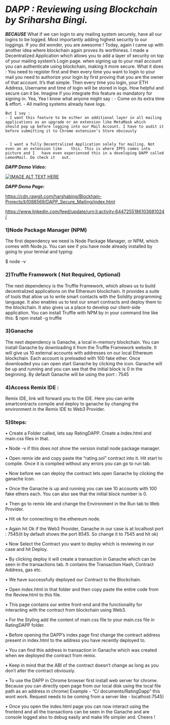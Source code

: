 
# _**DAPP : Reviewing using Blockchain by Sriharsha Bingi.**_
**_BECAUSE_**  What if we can login to any mailing system securely, have all our logins to be logged. Most importantly adding highest security to our loggings. If you did wonder, you are awesome !  Today, again I came up with another idea where blockchain again proves its worthiness. I made a Decentralized Application which allows you to add a layer of security on top of your mailing system’s Login page. when signing up to your mail account you can authenticate using blockchain, making it more secure. What it does : You need to register first and then every time you want to login to your mail you need to authorize your login by first proving that you are the owner of that account. It’s that simple. Then every time you login, your ETH Address, Username and time of login will be stored in logs. How helpful and secure can it be. Imagine if you integrate this feature as mandatory for signing in.  Yea, Yea I know what anyone might say :
                                 - Come on its extra time & effort.
                                 - All mailing systems already have logs.
	
		
    But I say : 
	- I want this feature to be either an additional layer in all mailing 		applications as an upgrade or an extension like MetaMask which 		should pop up before logging into our Mail Account. I have to audit it 	before submitting it to Chrome extension’s Store obviously


	- I want a fully Decentralized Application solely for mailing. Not even an an extension like 	this. This is where IPFS comes into picture and I 	have even experienced this in a developing DAPP called LemonMail. Do check it 	out.

_**DAPP Demo Video:**_


[![IMAGE ALT TEXT HERE](https://img.youtube.com/vi/0PbLhBwy3Sw/0.jpg)](https://www.youtube.com/watch?v=0PbLhBwy3Sw)



_**DAPP Demo Page:**_


  https://cdn.rawgit.com/harshabing/Blockhain-Projects/b1088569/DAPP_Secure_Mailing/index.html



https://www.linkedin.com/feed/update/urn:li:activity:6447255186103681024/


###  1)Node Package Manager (NPM)

The first dependency we need is Node Package Manager, or NPM, which comes
with Node.js. You can see if you have node already installed by going to your
termial and typing:

$ node -v

### 2)Truffle Framework ( Not Required, Optional)
The next dependency is the Truffle Framework, which allows us to build
decentralized applications on the Ethereum blockchain. It provides a suite of tools
that allow us to write smart contacts with the Solidity programming language. It
also enables us to test our smart contracts and deploy them to the blockchain. It
also gives us a place to develop our client-side application.
You can install Truffle with NPM by in your command line like this:
$ npm install -g truffle

### 3)Ganache

The next dependency is Ganache, a local in-memory blockchain. You can install Ganache by downloading it from the Truffle Framework website. It will give us 10 external accounts with addresses on our local Ethereum blockchain. Each account is preloaded with 100 fake ether. Once downloaded you can open start Ganache by clicking the icon. Ganache will be up and running and you can see that the initial block is 0 in the beginning. By default Ganache will be using the port : 7545

### 4)Access Remix IDE :

Remix IDE, link will forward you to the IDE. Here you can write smartcontracts
complie and deploy to ganache by changing the environment in the Remix IDE to Web3 Provider.

###   5)Steps:

• Create a Folder called, lets say RatingDAPP. Create a index.html and main.css files in that.

• Node -v if this does not show the version install node package manager.

• Open remix ide and copy paste the “rating.sol” contract into it. Hit start to
compile. Once it is complied without any errors you can go to run tab.

• Now before we can deploy the contract lets open Ganache by clicking the ganache Icon.

• Once the Ganache is up and running you can see 10 accounts with 100 fake ethers each. You can also see that the initial block number is 0.

• Then go to remix Ide and change the Environment in the Run tab to Web Provider.

• Hit ok for connecting to the ethereum node.

• Again hit Ok if the Web3 Provider, Ganache in our case is at localhost port : 7545(it by default shows the port 8545. So change it to 7545 and hit ok)

• Now Select the Contract you want to deploy which is reviewing in our case and hit Deploy.

• By clicking deploy it will create a transaction in Ganache which can be seen in the transactions tab. It contains the Transaction Hash, Contract Address, gas etc.

• We have successfully deployed our Contract to the Blockchain.

• Open index.html in that folder and then copy paste the entire code from the Review.html to this file.

• This page contains our entire front-end and the functionality for interacting with the contract from blockchain using Web3.

• For the Styling add the content of main.css file to your main.css file in RatingDAPP folder.

• Before opening the DAPP’s index page first change the contract address present in index.html to the address you have recently deployed to.

• You can find this address in transaction in Ganache which was created when we deployed the contract from remix.

• Keep in mind that the ABI of the contract doesn’t change as long as you don’t alter the contract obviously.

• To use the DAPP in Chrome browser first install web server for chrome. Because you can directly open page from our local disk using the local file path as an address in chrome( Example - “C/ documents/RatingDapp” this wont work. Request needs to be coming from a server like - localhost:7545)

• Once you open the index.html page you can now interact using the frontend and all the transactions can be seen in the Ganache and are console logged also to debug easily and make life simpler and.
Cheers !

